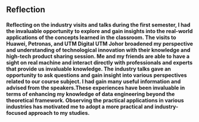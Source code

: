 <h2>Reflection</h2>

<h4>Reflecting on the industry visits and talks during the first semester, I had the invaluable opportunity to explore and gain insights into the real-world applications of the concepts learned in the classroom. The visits to Huawei, Petronas, and UTM Digital UTM Johor broadened my perspective and understanding of technological innovation with their knowledge and high-tech product sharing session. Me and my friends are able to have a sight on real machine and interact directly with professionals and experts that provide us invaluable knowledge. The industry talks gave an opportunity to ask questions and gain insight into various perspectives related to our course subject. I had gain many useful information and advised from the speakers.These experiences have been invaluable in terms of enhancing my knowledge of data engineering beyond the theoretical framework. Observing the practical applications in various industries has motivated me to adopt a more practical and industry-focused approach to my studies.</h4>
